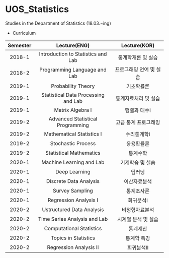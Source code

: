 # UOS_Statistics
Studies in the Department of Statistics (18.03.~ing)

* Curriculum

|       Semester       | Lecture(ENG) | Lecture(KOR) |
|:----------------:|:----------------------------------------:|:----------------------------------------:|
| 2018-1 |   Introduction to Statistics and Lab | 통계학개론 및 실습 |
| 2018-2 |   Programming Language and Lab | 프로그래밍 언어 및 실습 |
| 2019-1 |   Probability Theory | 기초확률론 |
| 2019-1 |   Statistical Data Processing and Lab | 통계자료처리 및 실습 |
| 2019-1 |   Matrix Algebra I | 행렬과 대수I |
| 2019-2 |   Advanced Statistical Programming | 고급 통계 프로그래밍 |
| 2019-2 |   Mathematical Statistics I | 수리통계학I |
| 2019-2 |   Stochastic Process | 응용확률론 |
| 2019-2 |   Statistical Mathematics | 통계수학 |
| 2020-1 |   Machine Learning and Lab | 기계학습 및 실습 |
| 2020-1 |   Deep Learning | 딥러닝 |
| 2020-1 |   Discrete Data Analysis | 이산자료분석 |
| 2020-1 |   Survey Sampling | 통계조사론 |
| 2020-1 |   Regression Analysis I | 회귀분석I |
| 2020-2 |   Ustructured Data Analysis | 비정형자료분석 |
| 2020-2 |   Time Series Analysis and Lab | 시계열 분석 및 실습 |
| 2020-2 |   Computational Statistics | 통계계산 |
| 2020-2 |   Topics in Statistics | 통계학 특강 |
| 2020-2 |   Regression Analysis II | 회귀분석II |
